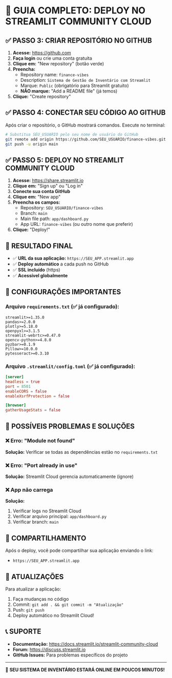 # 🚀 GUIA COMPLETO: DEPLOY NO STREAMLIT COMMUNITY CLOUD

## ✅ PASSO 3: CRIAR REPOSITÓRIO NO GITHUB

1. **Acesse:** https://github.com
2. **Faça login** ou crie uma conta gratuita
3. **Clique em:** "New repository" (botão verde)
4. **Preencha:**
   - Repository name: `finance-vibes`
   - Description: `Sistema de Gestão de Inventário com Streamlit`
   - Marque: `Public` (obrigatório para Streamlit gratuito)
   - **NÃO marque:** "Add a README file" (já temos)
5. **Clique:** "Create repository"

## ✅ PASSO 4: CONECTAR SEU CÓDIGO AO GITHUB

Após criar o repositório, o GitHub mostrará comandos. Execute no terminal:

```bash
# Substitua SEU_USUARIO pelo seu nome de usuário do GitHub
git remote add origin https://github.com/SEU_USUARIO/finance-vibes.git
git push -u origin main
```

## ✅ PASSO 5: DEPLOY NO STREAMLIT COMMUNITY CLOUD

1. **Acesse:** https://share.streamlit.io
2. **Clique em:** "Sign up" ou "Log in"
3. **Conecte sua conta GitHub**
4. **Clique em:** "New app"
5. **Preencha os campos:**
   - Repository: `SEU_USUARIO/finance-vibes`
   - Branch: `main`
   - Main file path: `app/dashboard.py`
   - App URL: `finance-vibes` (ou outro nome que preferir)
6. **Clique:** "Deploy!"

## 🎯 RESULTADO FINAL

- ✅ **URL da sua aplicação:** `https://SEU_APP.streamlit.app`
- ✅ **Deploy automático** a cada push no GitHub
- ✅ **SSL incluído** (https)
- ✅ **Acessível globalmente**

## 🔧 CONFIGURAÇÕES IMPORTANTES

### Arquivo `requirements.txt` (✅ já configurado):
```
streamlit>=1.35.0
pandas>=2.0.0
plotly>=5.18.0
openpyxl>=3.1.5
streamlit-webrtc>=0.47.0
opencv-python>=4.8.0
pyzbar>=0.1.9
Pillow>=10.0.0
pytesseract>=0.3.10
```

### Arquivo `.streamlit/config.toml` (✅ já configurado):
```toml
[server]
headless = true
port = 8501
enableCORS = false
enableXsrfProtection = false

[browser]
gatherUsageStats = false
```

## 🚨 POSSÍVEIS PROBLEMAS E SOLUÇÕES

### ❌ Erro: "Module not found"
**Solução:** Verificar se todas as dependências estão no `requirements.txt`

### ❌ Erro: "Port already in use"
**Solução:** Streamlit Cloud gerencia automaticamente (ignore)

### ❌ App não carrega
**Solução:** 
1. Verificar logs no Streamlit Cloud
2. Verificar arquivo principal: `app/dashboard.py`
3. Verificar branch: `main`

## 📱 COMPARTILHAMENTO

Após o deploy, você pode compartilhar sua aplicação enviando o link:
- `https://SEU_APP.streamlit.app`

## 🔄 ATUALIZAÇÕES

Para atualizar a aplicação:
1. Faça mudanças no código
2. Commit: `git add . && git commit -m "Atualização"`
3. Push: `git push`
4. Deploy automático no Streamlit Cloud!

## 📞 SUPORTE

- **Documentação:** https://docs.streamlit.io/streamlit-community-cloud
- **Forum:** https://discuss.streamlit.io
- **GitHub Issues:** Para problemas específicos do projeto

---

🎉 **SEU SISTEMA DE INVENTÁRIO ESTARÁ ONLINE EM POUCOS MINUTOS!**
